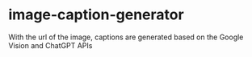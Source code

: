 # image-caption-generator
With the url of the image, captions are generated based on the Google Vision and ChatGPT APIs
